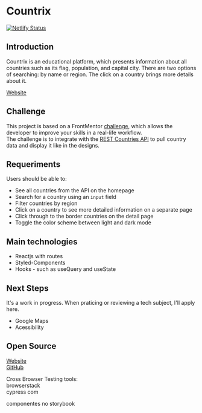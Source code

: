# Countrix 
  
  [![Netlify Status](https://api.netlify.com/api/v1/badges/2fef420a-2635-4f81-891e-def65c1ea022/deploy-status)](https://app.netlify.com/sites/countrix/deploys)

## Introduction
Countrix is an educational platform, which presents information about all countries such as its flag, population, and capital city. There are two options of searching: by name or region. The click on a country brings more details about it.  
  
[Website](https://countrix.netlify.app/)  

## Challenge
This project is based on a FrontMentor [challenge](https://bit.ly/3ikC9I1), which allows the developer to improve your skills in a real-life workflow.  
The challenge is to integrate with the [REST Countries API](https://restcountries.eu) to pull country data and display it like in the designs.  

## Requeriments
Users should be able to:

- See all countries from the API on the homepage
- Search for a country using an `input` field
- Filter countries by region
- Click on a country to see more detailed information on a separate page
- Click through to the border countries on the detail page
- Toggle the color scheme between light and dark mode

## Main technologies
- Reactjs with routes 
- Styled-Components  
- Hooks - such as useQuery and useState  

## Next Steps
It's a work in progress. When praticing or reviewing a tech subject, I'll apply here.  
- Google Maps  
- Acessibility


## Open Source
[Website](https://countrix.netlify.app/)  
[GitHub](https://github.com/alexbelloni/countrix)

Cross Browser Testing tools:   
browserstack  
cypress com
  
  componentes no storybook  
  



